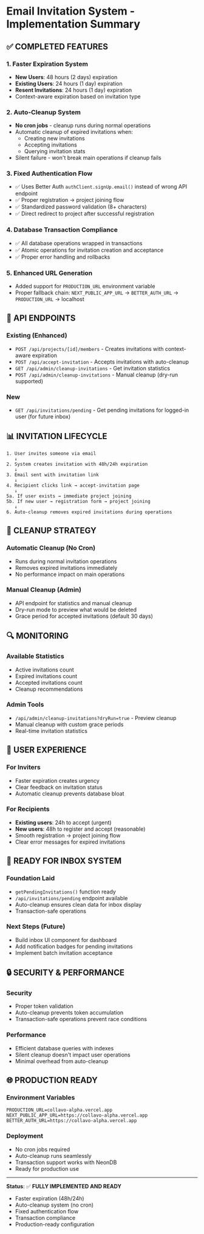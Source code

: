 # Email Invitation System - Implementation Summary

## ✅ COMPLETED FEATURES

### 1. **Faster Expiration System**
- **New Users**: 48 hours (2 days) expiration
- **Existing Users**: 24 hours (1 day) expiration  
- **Resent Invitations**: 24 hours (1 day) expiration
- Context-aware expiration based on invitation type

### 2. **Auto-Cleanup System** 
- **No cron jobs** - cleanup runs during normal operations
- Automatic cleanup of expired invitations when:
  - Creating new invitations
  - Accepting invitations
  - Querying invitation stats
- Silent failure - won't break main operations if cleanup fails

### 3. **Fixed Authentication Flow**
- ✅ Uses Better Auth `authClient.signUp.email()` instead of wrong API endpoint
- ✅ Proper registration → project joining flow
- ✅ Standardized password validation (8+ characters)
- ✅ Direct redirect to project after successful registration

### 4. **Database Transaction Compliance**
- ✅ All database operations wrapped in transactions
- ✅ Atomic operations for invitation creation and acceptance
- ✅ Proper error handling and rollbacks

### 5. **Enhanced URL Generation**
- Added support for `PRODUCTION_URL` environment variable
- Proper fallback chain: `NEXT_PUBLIC_APP_URL` → `BETTER_AUTH_URL` → `PRODUCTION_URL` → localhost

## 🔧 API ENDPOINTS

### Existing (Enhanced)
- `POST /api/projects/[id]/members` - Creates invitations with context-aware expiration
- `POST /api/accept-invitation` - Accepts invitations with auto-cleanup
- `GET /api/admin/cleanup-invitations` - Get invitation statistics  
- `POST /api/admin/cleanup-invitations` - Manual cleanup (dry-run supported)

### New
- `GET /api/invitations/pending` - Get pending invitations for logged-in user (for future inbox)

## 📊 INVITATION LIFECYCLE

```
1. User invites someone via email
   ↓
2. System creates invitation with 48h/24h expiration
   ↓  
3. Email sent with invitation link
   ↓
4. Recipient clicks link → accept-invitation page
   ↓
5a. If user exists → immediate project joining
5b. If new user → registration form → project joining
   ↓
6. Auto-cleanup removes expired invitations during operations
```

## 🧹 CLEANUP STRATEGY

### Automatic Cleanup (No Cron)
- Runs during normal invitation operations
- Removes expired invitations immediately
- No performance impact on main operations

### Manual Cleanup (Admin)
- API endpoint for statistics and manual cleanup
- Dry-run mode to preview what would be deleted
- Grace period for accepted invitations (default 30 days)

## 🔍 MONITORING

### Available Statistics
- Active invitations count
- Expired invitations count  
- Accepted invitations count
- Cleanup recommendations

### Admin Tools
- `/api/admin/cleanup-invitations?dryRun=true` - Preview cleanup
- Manual cleanup with custom grace periods
- Real-time invitation statistics

## 📱 USER EXPERIENCE

### For Inviters
- Faster expiration creates urgency
- Clear feedback on invitation status
- Automatic cleanup prevents database bloat

### For Recipients  
- **Existing users**: 24h to accept (urgent)
- **New users**: 48h to register and accept (reasonable)
- Smooth registration → project joining flow
- Clear error messages for expired invitations

## 🚀 READY FOR INBOX SYSTEM

### Foundation Laid
- `getPendingInvitations()` function ready
- `/api/invitations/pending` endpoint available
- Auto-cleanup ensures clean data for inbox display
- Transaction-safe operations

### Next Steps (Future)
- Build inbox UI component for dashboard
- Add notification badges for pending invitations
- Implement batch invitation acceptance

## 🔒 SECURITY & PERFORMANCE

### Security
- Proper token validation
- Auto-cleanup prevents token accumulation
- Transaction-safe operations prevent race conditions

### Performance  
- Efficient database queries with indexes
- Silent cleanup doesn't impact user operations
- Minimal overhead from auto-cleanup

## 🌐 PRODUCTION READY

### Environment Variables
```env
PRODUCTION_URL=collavo-alpha.vercel.app
NEXT_PUBLIC_APP_URL=https://collavo-alpha.vercel.app  
BETTER_AUTH_URL=https://collavo-alpha.vercel.app
```

### Deployment
- No cron jobs required
- Auto-cleanup runs seamlessly  
- Transaction support works with NeonDB
- Ready for production use

---

**Status**: ✅ **FULLY IMPLEMENTED AND READY**
- Faster expiration (48h/24h)
- Auto-cleanup system (no cron)
- Fixed authentication flow
- Transaction compliance
- Production-ready configuration
